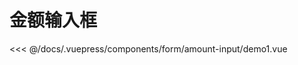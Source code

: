 # 金额输入框

<common-democode title="基础用法">
  <form-amount-input-demo1></form-amount-input-demo1>
  <highlight-code slot="codeText" lang="vue">
<<< @/docs/.vuepress/components/form/amount-input/demo1.vue
  </highlight-code>
</common-democode>

<form-amount-input-attr-desc></form-amount-input-attr-desc>
